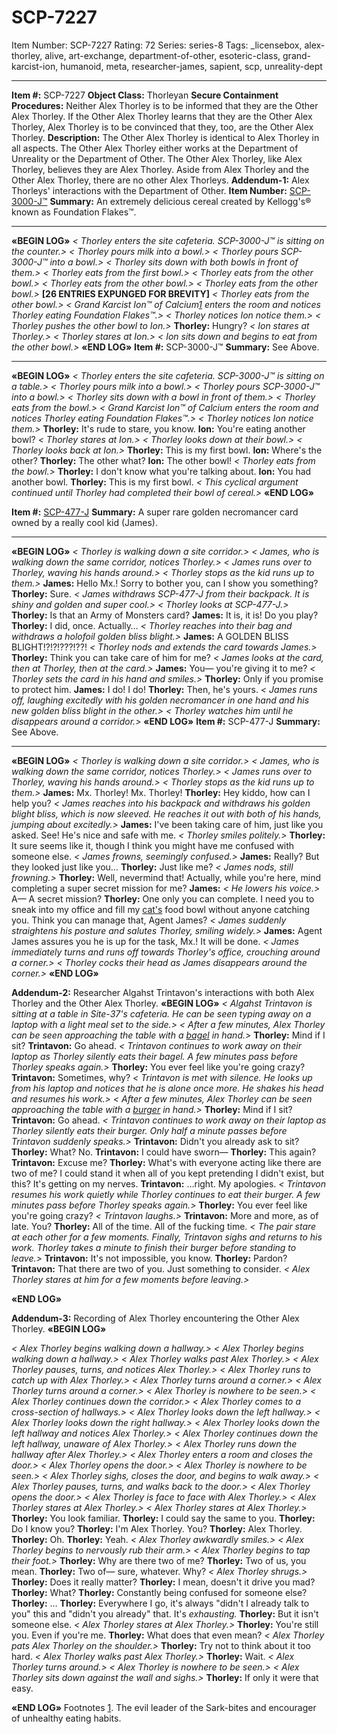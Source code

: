 # SCP-7227
Item Number: SCP-7227
Rating: 72
Series: series-8
Tags: _licensebox, alex-thorley, alive, art-exchange, department-of-other, esoteric-class, grand-karcist-ion, humanoid, meta, researcher-james, sapient, scp, unreality-dept

---

**Item #:** SCP-7227
**Object Class:** Thorleyan
**Secure Containment Procedures:** Neither Alex Thorley is to be informed that they are the Other Alex Thorley. If the Other Alex Thorley learns that they are the Other Alex Thorley, Alex Thorley is to be convinced that they, too, are the Other Alex Thorley.
**Description:** The Other Alex Thorley is identical to Alex Thorley in all aspects. The Other Alex Thorley either works at the Department of Unreality or the Department of Other. The Other Alex Thorley, like Alex Thorley, believes they are Alex Thorley. Aside from Alex Thorley and the Other Alex Thorley, there are no other Alex Thorleys.
**Addendum-1:** Alex Thorleys' interactions with the Department of Other.
**Item Number:** [SCP-3000-J™](/scp-3000-j)
**Summary:** An extremely delicious cereal created by Kellogg's® known as Foundation Flakes™.
* * *
**«BEGIN LOG»**
_< Thorley enters the site cafeteria. SCP-3000-J™ is sitting on the counter.>_
_< Thorley pours milk into a bowl.>_
_< Thorley pours SCP-3000-J™ into a bowl.>_
_< Thorley sits down with both bowls in front of them.>_
_< Thorley eats from the first bowl.>_
_< Thorley eats from the other bowl.>_
_< Thorley eats from the other bowl.>_
_< Thorley eats from the other bowl.>_
**[26 ENTRIES EXPUNGED FOR BREVITY]**
_< Thorley eats from the other bowl.>_
_< Grand Karcist Ion™ of Calcium[1](javascript:;) enters the room and notices Thorley eating Foundation Flakes™.>_
_< Thorley notices Ion notice them.>_
_< Thorley pushes the other bowl to Ion.>_
**Thorley:** Hungry?
_< Ion stares at Thorley.>_
_< Thorley stares at Ion.>_
_< Ion sits down and begins to eat from the other bowl.>_
**«END LOG»**
**Item #:** SCP-3000-J™
**Summary:** See Above.
* * *
**«BEGIN LOG»**
_< Thorley enters the site cafeteria. SCP-3000-J™ is sitting on a table.>_
_< Thorley pours milk into a bowl.>_
_< Thorley pours SCP-3000-J™ into a bowl.>_
_< Thorley sits down with a bowl in front of them.>_
_< Thorley eats from the bowl.>_
_< Grand Karcist Ion™ of Calcium enters the room and notices Thorley eating Foundation Flakes™.>_
_< Thorley notices Ion notice them.>_
**Thorley:** It's rude to stare, you know.
**Ion:** You're eating another bowl?
_< Thorley stares at Ion.>_
_< Thorley looks down at their bowl.>_
_< Thorley looks back at Ion.>_
**Thorley:** This is my first bowl.
**Ion:** Where's the other?
**Thorley:** The other what?
**Ion:** The other bowl!
_< Thorley eats from the bowl.>_
**Thorley:** I don't know what you're talking about.
**Ion:** You had another bowl.
**Thorley:** This is my first bowl.
_< This cyclical argument continued until Thorley had completed their bowl of cereal.>_
**«END LOG»**
  

**Item #:** [SCP-477-J](/scp-477-j)
**Summary:** A super rare golden necromancer card owned by a really cool kid (James).
* * *
**«BEGIN LOG»**
_< Thorley is walking down a site corridor.>_
_< James, who is walking down the same corridor, notices Thorley.>_
_< James runs over to Thorley, waving his hands around.>_
_< Thorley stops as the kid runs up to them.>_
**James:** Hello Mx.! Sorry to bother you, can I show you something?
**Thorley:** Sure.
_< James withdraws SCP-477-J from their backpack. It is shiny and golden and super cool.>_
_< Thorley looks at SCP-477-J.>_
**Thorley:** Is that an Army of Monsters card?
**James:** It is, it is! Do you play?
**Thorley:** I did, once. Actually…
_< Thorley reaches into their bag and withdraws a holofoil golden bliss blight.>_
**James:** A GOLDEN BLISS BLIGHT!?!?!???!??!
_< Thorley nods and extends the card towards James.>_
**Thorley:** Think you can take care of him for me?
_< James looks at the card, then at Thorley, then at the card.>_
**James:** You— you're giving it to me?
_< Thorley sets the card in his hand and smiles.>_
**Thorley:** Only if you promise to protect him.
**James:** I do! I do!
**Thorley:** Then, he's yours.
_< James runs off, laughing excitedly with his golden necromancer in one hand and his new golden bliss blight in the other.>_
_< Thorley watches him until he disappears around a corridor.>_
**«END LOG»**
**Item #:** SCP-477-J
**Summary:** See Above.
* * *
**«BEGIN LOG»**
_< Thorley is walking down a site corridor.>_
_< James, who is walking down the same corridor, notices Thorley.>_
_< James runs over to Thorley, waving his hands around.>_
_< Thorley stops as the kid runs up to them.>_
**James:** Mx. Thorley! Mx. Thorley!
**Thorley:** Hey kiddo, how can I help you?
_< James reaches into his backpack and withdraws his golden blight bliss, which is now sleeved. He reaches it out with both of his hands, jumping about excitedly.>_
**James:** I've been taking care of him, just like you asked. See! He's nice and safe with me.
_< Thorley smiles politely.>_
**Thorley:** It sure seems like it, though I think you might have me confused with someone else.
_< James frowns, seemingly confused.>_
**James:** Really? But they looked just like you…
**Thorley:** Just like me?
_< James nods, still frowning.>_
**Thorley:** Well, nevermind that! Actually, while you're here, mind completing a super secret mission for me?
**James:** _< He lowers his voice.>_ A— A secret mission?
**Thorley:** One only you can complete. I need you to sneak into my office and fill my [cat's](/scp-7195) food bowl without anyone catching you. Think you can manage that, Agent James?
_< James suddenly straightens his posture and salutes Thorley, smiling widely.>_
**James:** Agent James assures you he is up for the task, Mx.! It will be done.
_< James immediately turns and runs off towards Thorley's office, crouching around a corner.>_
_< Thorley cocks their head as James disappears around the corner.>_
**«END LOG»**
  
  
**Addendum-2:** Researcher Algahst Trintavon's interactions with both Alex Thorley and the Other Alex Thorley. 
**«BEGIN LOG»**
_< Algahst Trintavon is sitting at a table in Site-37's cafeteria. He can be seen typing away on a laptop with a light meal set to the side.>_
_< After a few minutes, Alex Thorley can be seen approaching the table with a [bagel](https://scp-wiki.wikidot.com/unreality-orientation) in hand.>_
**Thorley:** Mind if I sit?
**Trintavon:** Go ahead.
_< Trintavon continues to work away on their laptop as Thorley silently eats their bagel. A few minutes pass before Thorley speaks again.>_
**Thorley:** You ever feel like you're going crazy?
**Trintavon:** Sometimes, why?
_< Trintavon is met with silence. He looks up from his laptop and notices that he is alone once more. He shakes his head and resumes his work.>_
_< After a few minutes, Alex Thorley can be seen approaching the table with a [burger](https://scp-wiki.wikidot.com/burger) in hand.>_
**Thorley:** Mind if I sit?
**Trintavon:** Go ahead.
_< Trintavon continues to work away on their laptop as Thorley silently eats their burger. Only half a minute passes before Trintavon suddenly speaks.>_
**Trintavon:** Didn't you already ask to sit?
**Thorley:** What? No.
**Trintavon:** I could have sworn—
**Thorley:** This again?
**Trintavon:** Excuse me?
**Thorley:** What's with everyone acting like there are two of me? I could stand it when all of you kept pretending I didn't exist, but this? It's getting on my nerves.
**Trintavon:** …right. My apologies.
_< Trintavon resumes his work quietly while Thorley continues to eat their burger. A few minutes pass before Thorley speaks again.>_
**Thorley:** You ever feel like you're going crazy?
_< Trintavon laughs.>_
**Trintavon:** More and more, as of late. You?
**Thorley:** All of the time. All of the fucking time.
_< The pair stare at each other for a few moments. Finally, Trintavon sighs and returns to his work. Thorley takes a minute to finish their burger before standing to leave.>_
**Trintavon:** It's not impossible, you know.
**Thorley:** Pardon?
**Trintavon:** That there are two of you. Just something to consider.
_< Alex Thorley stares at him for a few moments before leaving.>_  

**«END LOG»**
  
  
**Addendum-3:** Recording of Alex Thorley encountering the Other Alex Thorley. 
**«BEGIN LOG»**
  
_< Alex Thorley begins walking down a hallway.>_
_< Alex Thorley begins walking down a hallway.>_
_< Alex Thorley walks past Alex Thorley.>_
_< Alex Thorley pauses, turns, and notices Alex Thorley.>_
_< Alex Thorley runs to catch up with Alex Thorley.>_
_< Alex Thorley turns around a corner.>_
_< Alex Thorley turns around a corner.>_
_< Alex Thorley is nowhere to be seen.>_
_< Alex Thorley continues down the corridor.>_
_< Alex Thorley comes to a cross-section of hallways.>_
_< Alex Thorley looks down the left hallway.>_
_< Alex Thorley looks down the right hallway.>_
_< Alex Thorley looks down the left hallway and notices Alex Thorley.>_
_< Alex Thorley continues down the left hallway, unaware of Alex Thorley.>_
_< Alex Thorley runs down the hallway after Alex Thorley.>_
_< Alex Thorley enters a room and closes the door.>_
_< Alex Thorley opens the door.>_
_< Alex Thorley is nowhere to be seen.>_
_< Alex Thorley sighs, closes the door, and begins to walk away.>_
_< Alex Thorley pauses, turns, and walks back to the door.>_
_< Alex Thorley opens the door.>_
_< Alex Thorley is face to face with Alex Thorley.>_
_< Alex Thorley stares at Alex Thorley.>_
_< Alex Thorley stares at Alex Thorley.>_
**Thorley:** You look familiar.
**Thorley:** I could say the same to you.
**Thorley:** Do I know you?
**Thorley:** I'm Alex Thorley. You?
**Thorley:** Alex Thorley.
**Thorley:** Oh.
**Thorley:** Yeah.
_< Alex Thorley awkwardly smiles.>_
_< Alex Thorley begins to nervously rub their arm.>_
_< Alex Thorley begins to tap their foot.>_
**Thorley:** Why are there two of me?
**Thorley:** Two of us, you mean.
**Thorley:** Two of— sure, whatever. Why?
_< Alex Thorley shrugs.>_
**Thorley:** Does it really matter?
**Thorley:** I mean, doesn't it drive you mad?
**Thorley:** What?
**Thorley:** Constantly being confused for someone else?
**Thorley:** …
**Thorley:** Everywhere I go, it's always "didn't I already talk to you" this and "didn't you already" that. It's _exhausting._
**Thorley:** But it isn't someone else.
_< Alex Thorley stares at Alex Thorley.>_
**Thorley:** You're still you. Even if you're me.
**Thorley:** What does that even mean?
_< Alex Thorley pats Alex Thorley on the shoulder.>_
**Thorley:** Try not to think about it too hard.
_< Alex Thorley walks past Alex Thorley.>_
**Thorley:** Wait.
_< Alex Thorley turns around.>_
_< Alex Thorley is nowhere to be seen.>_
_< Alex Thorley sits down against the wall and sighs.>_
**Thorley:** If only it were that easy.  

**«END LOG»**
Footnotes
[1](javascript:;). The evil leader of the Sark-bites and encourager of unhealthy eating habits.